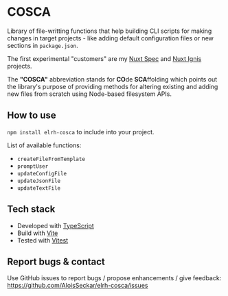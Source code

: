 # COSCA
Library of file-writting functions that help building CLI scripts for making changes in target projects - like adding default configuration files or new sections in `package.json`.

The first experimental "customers" are my [Nuxt Spec](https://github.com/AloisSeckar/nuxt-spec) and [Nuxt Ignis](https://github.com/AloisSeckar/nuxt-ignis) projects.

The **"COSCA"** abbreviation stands for **CO**de **SCA**ffolding which points out the library's purpose of providing methods for altering existing and adding new files from scratch using Node-based filesystem APIs.

## How to use

`npm install elrh-cosca` to include into your project.

List of available functions:
- `createFileFromTemplate`
- `promptUser`
- `updateConfigFile`
- `updateJsonFile`
- `updateTextFile`

## Tech stack

- Developed with [TypeScript](https://www.typescriptlang.org/)
- Build with [Vite](https://vitejs.dev/)
- Tested with [Vitest](https://vitest.dev/)

## Report bugs & contact

Use GitHub issues to report bugs / propose enhancements / give feedback:
https://github.com/AloisSeckar/elrh-cosca/issues
